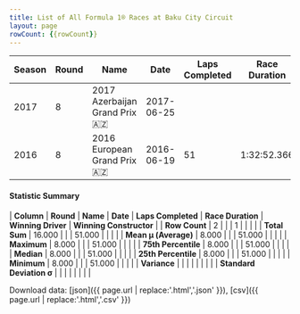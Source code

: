 ```yaml
---
title: List of All Formula 1® Races at Baku City Circuit
layout: page
rowCount: {{rowCount}}
---
```


| Season | Round | Name | Date | Laps Completed | Race Duration | Winning Driver | Winning Constructor |
|--|--|--|--|--|--|--|--|
| 2017 | 8 | 2017 Azerbaijan Grand Prix 🇦🇿 | 2017-06-25 |   |   |   |   |
| 2016 | 8 | 2016 European Grand Prix 🇦🇿 | 2016-06-19 | 51 | 1:32:52.366 | Nico Rosberg 🇩🇪 | Mercedes 🇩🇪 |

#### Statistic Summary

| **Column** | **Round** | **Name** | **Date** | **Laps Completed** | **Race Duration** | **Winning Driver** | **Winning Constructor** |
| **Row Count** | 2 |  |  | 1 |  |  |  |
| **Total Sum** | 16.000 |  |  | 51.000 |  |  |  |
| **Mean μ (Average)** | 8.000 |  |  | 51.000 |  |  |  |
| **Maximum** | 8.000 |  |  | 51.000 |  |  |  |
| **75th Percentile** | 8.000 |  |  | 51.000 |  |  |  |
| **Median** | 8.000 |  |  | 51.000 |  |  |  |
| **25th Percentile** | 8.000 |  |  | 51.000 |  |  |  |
| **Minimum** | 8.000 |  |  | 51.000 |  |  |  |
| **Variance** |  |  |  |  |  |  |  |
| **Standard Deviation σ** |  |  |  |  |  |  |  |

Download data: [json]({{ page.url | replace:'.html','.json' }}), [csv]({{ page.url | replace:'.html','.csv' }})
